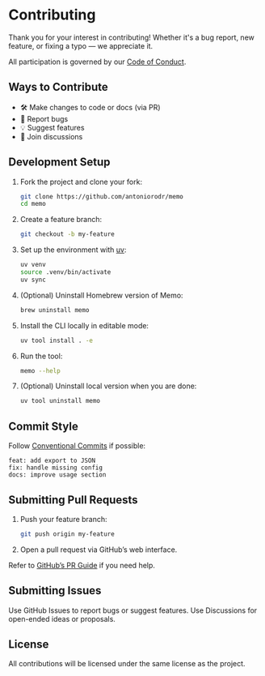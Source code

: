# Contributing

Thank you for your interest in contributing! Whether it's a bug report, new feature, or fixing a typo — we appreciate it.

All participation is governed by our [Code of Conduct](CODE_OF_CONDUCT.md).

## Ways to Contribute

- 🛠️ Make changes to code or docs (via PR)
- 🐞 Report bugs
- 💡 Suggest features
- 💬 Join discussions

## Development Setup

1. Fork the project and clone your fork:

   ```bash
   git clone https://github.com/antoniorodr/memo
   cd memo
   ```

2. Create a feature branch:

   ```bash
   git checkout -b my-feature
   ```

3. Set up the environment with [uv](https://github.com/astral-sh/uv):

   ```bash
   uv venv
   source .venv/bin/activate
   uv sync
   ```

4. (Optional) Uninstall Homebrew version of Memo:

   ```bash
   brew uninstall memo
   ```

5. Install the CLI locally in editable mode:

   ```bash
   uv tool install . -e
   ```

6. Run the tool:

   ```bash
   memo --help
   ```

7. (Optional) Uninstall local version when you are done:

   ```bash
   uv tool uninstall memo
   ```

## Commit Style

Follow [Conventional Commits](https://www.conventionalcommits.org/) if possible:

```
feat: add export to JSON
fix: handle missing config
docs: improve usage section
```

## Submitting Pull Requests

1. Push your feature branch:

   ```bash
   git push origin my-feature
   ```

2. Open a pull request via GitHub’s web interface.

Refer to [GitHub’s PR Guide](https://docs.github.com/en/pull-requests/collaborating-with-pull-requests/proposing-changes-to-your-work-with-pull-requests/creating-a-pull-request) if you need help.

## Submitting Issues

Use GitHub Issues to report bugs or suggest features.
Use Discussions for open-ended ideas or proposals.

## License

All contributions will be licensed under the same license as the project.
